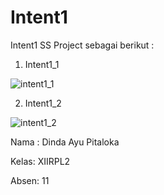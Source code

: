 # Intent1
Intent1
SS Project sebagai berikut :

1. Intent1_1

![intent1_1](https://cloud.githubusercontent.com/assets/22735243/19876955/5cb25312-a00d-11e6-81b7-9a4fe7f68552.jpeg)

2. Intent1_2

![intent1_2](https://cloud.githubusercontent.com/assets/22735243/19876994/aa9a512e-a00d-11e6-9dbd-ae9443e9171d.jpeg)



Nama : Dinda Ayu Pitaloka

Kelas: XIIRPL2

Absen: 11
